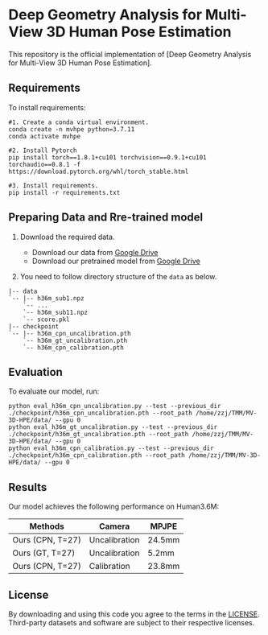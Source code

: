 # Deep Geometry Analysis for Multi-View 3D Human Pose Estimation
This repository is the official implementation of [Deep Geometry Analysis for Multi-View 3D Human Pose Estimation]. 
## Requirements

To install requirements:

```setup
#1. Create a conda virtual environment.
conda create -n mvhpe python=3.7.11
conda activate mvhpe

#2. Install Pytorch
pip install torch==1.8.1+cu101 torchvision==0.9.1+cu101 torchaudio==0.8.1 -f https://download.pytorch.org/whl/torch_stable.html

#3. Install requirements.
pip install -r requirements.txt
```

## Preparing Data and Rre-trained model
1. Download the required data.
   * Download our data from [Google Drive](https://drive.google.com/drive/folders/1Z6-fLuANi2Y67w-VZrx-oG_K9IrSINtK?usp=sharing) 
   * Download our pretrained model from [Google Drive](https://drive.google.com/drive/folders/1zxcGUvszOH2Sh1JOa_cSvHdNyRdwBwpO?usp=sharing)
   
2. You need to follow directory structure of the `data` as below.
```
|-- data
`-- |-- h36m_sub1.npz
    `-- ...
    `-- h36m_sub11.npz
    `-- score.pkl
|-- checkpoint
`-- |-- h36m_cpn_uncalibration.pth
    `-- h36m_gt_uncalibration.pth
    `-- h36m_cpn_calibration.pth
```

## Evaluation

To evaluate our model, run:

```eval
python eval_h36m_cpn_uncalibration.py --test --previous_dir ./checkpoint/h36m_cpn_uncalibration.pth --root_path /home/zzj/TMM/MV-3D-HPE/data/ --gpu 0
python eval_h36m_gt_uncalibration.py --test --previous_dir ./checkpoint/h36m_gt_uncalibration.pth --root_path /home/zzj/TMM/MV-3D-HPE/data/ --gpu 0
python eval_h36m_cpn_calibration.py --test --previous_dir ./checkpoint/h36m_cpn_calibration.pth --root_path /home/zzj/TMM/MV-3D-HPE/data/ --gpu 0
```
## Results

Our model achieves the following performance on Human3.6M:

| Methods            |Camera     |MPJPE|
| -------------------|-----------|------------|
| Ours (CPN, T=27)   |Uncalibration|     24.5mm |      
| Ours (GT, T=27)    |Uncalibration|     5.2mm  |  
| Ours (CPN, T=27)   |Calibration  |     23.8mm |  

## License
By downloading and using this code you agree to the terms in the [LICENSE](LICENSE). Third-party datasets and software are subject to their respective licenses.
